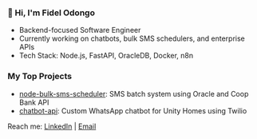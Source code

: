### 👋 Hi, I'm Fidel Odongo 
-  Backend-focused Software Engineer
-  Currently working on chatbots, bulk SMS schedulers, and enterprise APIs
-  Tech Stack: Node.js, FastAPI, OracleDB, Docker, n8n

###  My Top Projects
-  [node-bulk-sms-scheduler](#): SMS batch system using Oracle and Coop Bank API
-  [chatbot-api](#): Custom WhatsApp chatbot for Unity Homes using Twilio

 Reach me: [LinkedIn](#) | [Email](omondifidel79@gmail.com)
